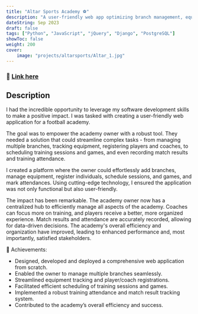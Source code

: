 ```yaml
---
title: "Altar Sports Academy ⚽️"
description: "A user-friendly web app optimizing branch management, equipment tracking and player registrations for enhanced efficiency."
dateString: Sep 2023
draft: false
tags: ["Python", "JavaScript", "jQuery", "Django", "PostgreSQL"]
showToc: false
weight: 200
cover:
    image: "projects/altarsports/Altar_1.jpg"
--- 
```

### 🔗 [Link here](https://altarsports.co.ke/)

## Description
I had the incredible opportunity to leverage my software development skills to make a positive impact. I was tasked with creating a user-friendly web application for a football academy.

The goal was to empower the academy owner with a robust tool. They needed a solution that could streamline complex tasks - from managing multiple branches, tracking equipment, registering players and coaches, to scheduling training sessions and games, and even recording match results and training attendance.

I created a platform where the owner could effortlessly add branches, manage equipment, register individuals, schedule sessions, and games, and mark attendances. Using cutting-edge technology, I ensured the application was not only functional but also user-friendly.

The impact has been remarkable. The academy owner now has a centralized hub to efficiently manage all aspects of the academy. Coaches can focus more on training, and players receive a better, more organized experience. Match results and attendance are accurately recorded, allowing for data-driven decisions. The academy's overall efficiency and organization have improved, leading to enhanced performance and, most importantly, satisfied stakeholders.

🌟 Achievements:
- Designed, developed and deployed a comprehensive web application from scratch.
- Enabled the owner to manage multiple branches seamlessly.
- Streamlined equipment tracking and player/coach registrations.
- Facilitated efficient scheduling of training sessions and games.
- Implemented a robust training attendance and match result tracking system.
- Contributed to the academy’s overall efficiency and success.
